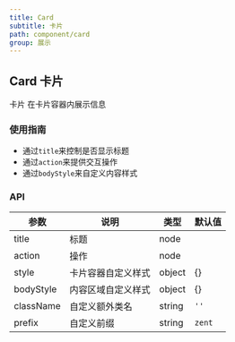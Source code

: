 ```yaml
---
title: Card
subtitle: 卡片
path: component/card
group: 展示
---
```


## Card 卡片

卡片 在卡片容器内展示信息

### 使用指南

-   通过`title`来控制是否显示标题
-   通过`action`来提供交互操作
-   通过`bodyStyle`来自定义内容样式

### API

| 参数        | 说明      | 类型     | 默认值  |
| --------- | ------- | ------ | ---- |
| title      | 标题    | node |  |
| action      | 操作    | node |  |
| style | 卡片容器自定义样式 | object | {} |
| bodyStyle | 内容区域自定义样式 | object | {} |
| className | 自定义额外类名 | string | `''` |
| prefix | 自定义前缀 | string | `zent` |
